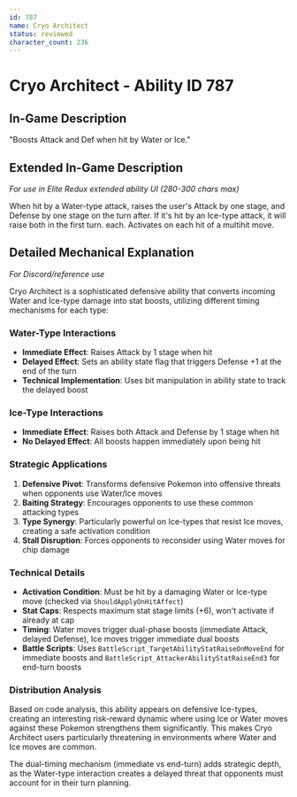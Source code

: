 ```yaml
---
id: 787
name: Cryo Architect
status: reviewed
character_count: 236
---
```


# Cryo Architect - Ability ID 787

## In-Game Description
"Boosts Attack and Def when hit by Water or Ice."

## Extended In-Game Description
*For use in Elite Redux extended ability UI (280-300 chars max)*

When hit by a Water-type attack, raises the user's Attack by one stage, and Defense by one stage on the turn after. If it's hit by an Ice-type attack, it will raise both in the first turn. each. Activates on each hit of a multihit move. 

## Detailed Mechanical Explanation
*For Discord/reference use*

Cryo Architect is a sophisticated defensive ability that converts incoming Water and Ice-type damage into stat boosts, utilizing different timing mechanisms for each type:

### Water-Type Interactions
- **Immediate Effect**: Raises Attack by 1 stage when hit
- **Delayed Effect**: Sets an ability state flag that triggers Defense +1 at the end of the turn
- **Technical Implementation**: Uses bit manipulation in ability state to track the delayed boost

### Ice-Type Interactions  
- **Immediate Effect**: Raises both Attack and Defense by 1 stage when hit
- **No Delayed Effect**: All boosts happen immediately upon being hit

### Strategic Applications
1. **Defensive Pivot**: Transforms defensive Pokemon into offensive threats when opponents use Water/Ice moves
2. **Baiting Strategy**: Encourages opponents to use these common attacking types
3. **Type Synergy**: Particularly powerful on Ice-types that resist Ice moves, creating a safe activation condition
4. **Stall Disruption**: Forces opponents to reconsider using Water moves for chip damage

### Technical Details
- **Activation Condition**: Must be hit by a damaging Water or Ice-type move (checked via `ShouldApplyOnHitAffect`)
- **Stat Caps**: Respects maximum stat stage limits (+6), won't activate if already at cap
- **Timing**: Water moves trigger dual-phase boosts (immediate Attack, delayed Defense), Ice moves trigger immediate dual boosts
- **Battle Scripts**: Uses `BattleScript_TargetAbilityStatRaiseOnMoveEnd` for immediate boosts and `BattleScript_AttackerAbilityStatRaiseEnd3` for end-turn boosts

### Distribution Analysis
Based on code analysis, this ability appears on defensive Ice-types, creating an interesting risk-reward dynamic where using Ice or Water moves against these Pokemon strengthens them significantly. This makes Cryo Architect users particularly threatening in environments where Water and Ice moves are common.

The dual-timing mechanism (immediate vs end-turn) adds strategic depth, as the Water-type interaction creates a delayed threat that opponents must account for in their turn planning.